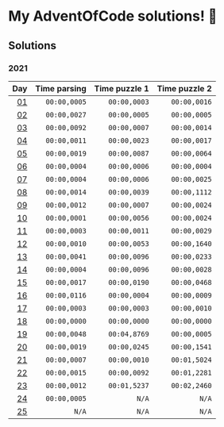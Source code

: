 # My AdventOfCode solutions! 🎄 

## Solutions

### 2021
| Day                        | Time parsing | Time puzzle 1 | Time puzzle 2 |
| -------------------------: | -----------: | ------------: | ------------: |
| [01](/Solutions/Y2021/D01) | `00:00,0005` |  `00:00,0003` |  `00:00,0016` |
| [02](/Solutions/Y2021/D02) | `00:00,0027` |  `00:00,0005` |  `00:00,0005` |
| [03](/Solutions/Y2021/D03) | `00:00,0092` |  `00:00,0007` |  `00:00,0014` |
| [04](/Solutions/Y2021/D04) | `00:00,0011` |  `00:00,0023` |  `00:00,0017` |
| [05](/Solutions/Y2021/D05) | `00:00,0019` |  `00:00,0087` |  `00:00,0064` |
| [06](/Solutions/Y2021/D06) | `00:00,0004` |  `00:00,0006` |  `00:00,0004` |
| [07](/Solutions/Y2021/D07) | `00:00,0004` |  `00:00,0006` |  `00:00,0025` |
| [08](/Solutions/Y2021/D08) | `00:00,0014` |  `00:00,0039` |  `00:00,1112` |
| [09](/Solutions/Y2021/D09) | `00:00,0012` |  `00:00,0007` |  `00:00,0024` |
| [10](/Solutions/Y2021/D10) | `00:00,0001` |  `00:00,0056` |  `00:00,0024` |
| [11](/Solutions/Y2021/D11) | `00:00,0003` |  `00:00,0011` |  `00:00,0029` |
| [12](/Solutions/Y2021/D12) | `00:00,0010` |  `00:00,0053` |  `00:00,1640` |
| [13](/Solutions/Y2021/D13) | `00:00,0041` |  `00:00,0096` |  `00:00,0233` |
| [14](/Solutions/Y2021/D14) | `00:00,0004` |  `00:00,0096` |  `00:00,0028` |
| [15](/Solutions/Y2021/D15) | `00:00,0017` |  `00:00,0190` |  `00:00,0468` |
| [16](/Solutions/Y2021/D16) | `00:00,0116` |  `00:00,0004` |  `00:00,0009` |
| [17](/Solutions/Y2021/D17) | `00:00,0003` |  `00:00,0003` |  `00:00,0010` |
| [18](/Solutions/Y2021/D18) | `00:00,0000` |  `00:00,0000` |  `00:00,0000` |
| [19](/Solutions/Y2021/D19) | `00:00,0048` |  `00:04,8769` |  `00:00,0005` |
| [20](/Solutions/Y2021/D20) | `00:00,0019` |  `00:00,0245` |  `00:00,1541` |
| [21](/Solutions/Y2021/D21) | `00:00,0007` |  `00:00,0010` |  `00:01,5024` |
| [22](/Solutions/Y2021/D22) | `00:00,0015` |  `00:00,0092` |  `00:01,2281` |
| [23](/Solutions/Y2021/D23) | `00:00,0012` |  `00:01,5237` |  `00:02,2460` |
| [24](/Solutions/Y2021/D24) | `00:00,0005` |         `N/A` |         `N/A` |
| [25](/Solutions/Y2021/D25) |        `N/A` |         `N/A` |         `N/A` |


